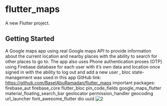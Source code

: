 # flutter_maps

A new Flutter project.

## Getting Started

A Google maps app using real Google maps API to provide information about the 
current location and nearby places with the ability to search for other places to go to. 
The app also uses Phone authentication proses (OTP) using Firebase database for 
each user with it’s own data and location once signed in with the ability to log out and 
add a new user , bloc state-management was used in this app
GitHub link: https://github.com/BaselAbuRamadan/flutter_maps
important packages:
 firebase_aut firebase_core flutter_bloc pin_code_fields google_maps_flutter 
material_floating_search_bar geolocator permission_handler
 geocoding url_launcher font_awesome_flutter dio uuid
![2](https://user-images.githubusercontent.com/40559338/232757350-aa83bf0e-ad0e-43c5-95b0-3759833b595f.jpg)
